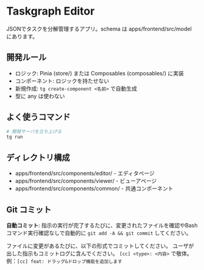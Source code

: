 # Taskgraph Editor

JSONでタスクを分解管理するアプリ。schema は apps/frontend/src/model にあります。

## 開発ルール

- ロジック: Pinia (store/) または Composables (composables/) に実装
- コンポーネント: ロジックを持たせない
- 新規作成: `tg create-component <名前>` で自動生成
- 型に any は使わない

## よく使うコマンド

```sh
# 開発サーバを立ち上げる
tg run
```

## ディレクトリ構成

- apps/frontend/src/components/editor/ - エディタページ
- apps/frontend/src/components/viewer/ - ビューアページ
- apps/frontend/src/components/common/ - 共通コンポーネント

## Git コミット

**自動コミット**: 指示の実行が完了するたびに、変更されたファイルを確認やBashコマンド実行確認なしで自動的に `git add -A && git commit` してください。

ファイルに変更があるたびに、以下の形式でコミットしてください。
ユーザが出した指示もコミットログに含んでください。
`[cc] <type>: <内容>` で敬体。例：`[cc] feat: ドラッグ&ドロップ機能を追加します`
